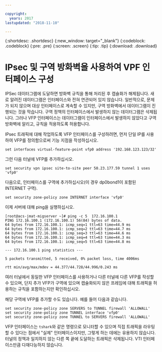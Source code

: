 ```yaml
---

copyright:
  years: 2017
lastupdated: "2018-11-10"

---
```


{:shortdesc: .shortdesc}
{:new_window: target="_blank"}
{:codeblock: .codeblock}
{:pre: .pre}
{:screen: .screen}
{:tip: .tip}
{:download: .download}

# IPsec 및 구역 방화벽을 사용하여 VPF 인터페이스 구성
IPSec 데이터그램에 도달하면 방화벽 규칙을 통해 처리된 후 캡슐화가 해제됩니다. 새로 알려진 데이터그램은 인터페이스와 전혀 연관되어 있지 않습니다. 일반적으로, 문제가 되지 않으며 대상 인터페이스로 계속할 수 있지만, 구역 방화벽에서 데이터그램이 진행되는 것을 막습니다. 구역 정책의 인터페이스에서 발생하지 않는 데이터그램은 삭제됩니다. 그러나 VFP 인터페이스는 데이터그램이 인터페이스에서 발생하지 않았다고 구역 방화벽에 알리고, 규칙을 적용하도록 허용합니다.  

IPsec 트래픽에 대해 작업하도록 VFP 인터페이스를 구성하려면, 먼저 단일 IP를 사용하여 VFP를 정의함으로써 기능 지점을 작성하십시오. 

```
set interfaces virtual-feature-point vfp0 address '192.168.123.123/32'
```

그런 다음 터널에 VFP를 추가하십시오.

```
set security vpn ipsec site-to-site peer 50.23.177.59 tunnel 1 uses 'vfp0'
```

다음으로, 인터페이스를 구역에 추가하십시오(이 경우 dp0bond1이 포함된 INTERNET 구역).

```
set security zone-policy zone INTERNET interface 'vfp0'
```

이제 서버에 대해 ping을 실행하십시오. 

```
[root@acs-jmat-migserver ~]# ping -c 5  172.16.100.1
PING 172.16.100.1 (172.16.100.1) 56(84) bytes of data.
64 bytes from 172.16.100.1: icmp_seq=1 ttl=63 time=44.9 ms
64 bytes from 172.16.100.1: icmp_seq=2 ttl=63 time=44.7 ms
64 bytes from 172.16.100.1: icmp_seq=3 ttl=63 time=44.6 ms
64 bytes from 172.16.100.1: icmp_seq=4 ttl=63 time=44.3 ms
64 bytes from 172.16.100.1: icmp_seq=5 ttl=63 time=44.8 ms

--- 172.16.100.1 ping statistics ---

5 packets transmitted, 5 received, 0% packet loss, time 4006ms

rtt min/avg/max/mdev = 44.377/44.728/44.996/0.243 ms
```

여러 터널에서 동일한 VFP 인터페이스를 사용하거나 다른 터널에 다른 VFP를 작성할 수 있으며, 단지 추가 VFP가 구역에 있으며 캡슐화되지 않은 프레임에 대해 트래픽을 허용하는 규칙을 포함하는지만 확인하십시오. 

해당 구역에 VFP를 추가할 수도 있습니다. 예를 들어 다음과 같습니다.

```
set security zone-policy zone SERVERS to TUNNEL firewall 'ALLOWALL'
set security zone-policy zone TUNNEL interface 'vfp0'
set security zone-policy zone TUNNEL to SERVERS firewall 'ALLOWALL'
```

VFP 인터페이스는 `tshark`와 같은 명령으로 모니터할 수 있으며 직접 트래픽을 라우팅할 수 있다는 점에서 "실제" 인터페이스이지만, 그렇게 하는 데에는 유용하지 않습니다. 터널의 정책과 일치하지 않는 다른 쪽 끝에 도달하는 트래픽은 삭제됩니다. VTI 인터페이스만큼 다재다능하지 않습니다. 
